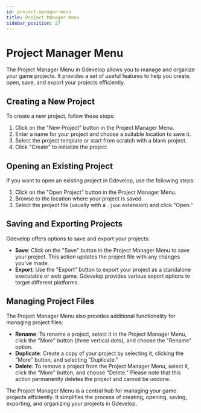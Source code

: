 ```yaml
---
id: project-manager-menu
title: Project Manager Menu
sidebar_position: 27
---
```


# Project Manager Menu

The Project Manager Menu in Gdevelop allows you to manage and organize your game projects. It provides a set of useful features to help you create, open, save, and export your projects efficiently.

## Creating a New Project

To create a new project, follow these steps:

1. Click on the "New Project" button in the Project Manager Menu.
2. Enter a name for your project and choose a suitable location to save it.
3. Select the project template or start from scratch with a blank project.
4. Click "Create" to initialize the project.

## Opening an Existing Project

If you want to open an existing project in Gdevelop, use the following steps:

1. Click on the "Open Project" button in the Project Manager Menu.
2. Browse to the location where your project is saved.
3. Select the project file (usually with a `.json` extension) and click "Open."

## Saving and Exporting Projects

Gdevelop offers options to save and export your projects:

- **Save**: Click on the "Save" button in the Project Manager Menu to save your project. This action updates the project file with any changes you've made.
- **Export**: Use the "Export" button to export your project as a standalone executable or web game. Gdevelop provides various export options to target different platforms.

## Managing Project Files

The Project Manager Menu also provides additional functionality for managing project files:

- **Rename**: To rename a project, select it in the Project Manager Menu, click the "More" button (three vertical dots), and choose the "Rename" option.
- **Duplicate**: Create a copy of your project by selecting it, clicking the "More" button, and selecting "Duplicate."
- **Delete**: To remove a project from the Project Manager Menu, select it, click the "More" button, and choose "Delete." Please note that this action permanently deletes the project and cannot be undone.

The Project Manager Menu is a central hub for managing your game projects efficiently. It simplifies the process of creating, opening, saving, exporting, and organizing your projects in Gdevelop.

